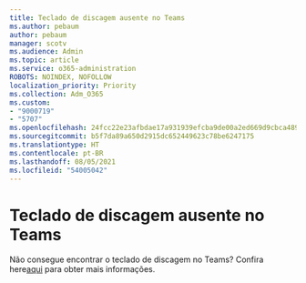 ```yaml
---
title: Teclado de discagem ausente no Teams
ms.author: pebaum
author: pebaum
manager: scotv
ms.audience: Admin
ms.topic: article
ms.service: o365-administration
ROBOTS: NOINDEX, NOFOLLOW
localization_priority: Priority
ms.collection: Adm_O365
ms.custom:
- "9000719"
- "5707"
ms.openlocfilehash: 24fcc22e23afbdae17a931939efcba9de00a2ed669d9cbca489382b91a9073a4
ms.sourcegitcommit: b5f7da89a650d2915dc652449623c78be6247175
ms.translationtype: HT
ms.contentlocale: pt-BR
ms.lasthandoff: 08/05/2021
ms.locfileid: "54005042"
---
```

# <a name="dial-pad-missing-from-teams"></a>Teclado de discagem ausente no Teams

Não consegue encontrar o teclado de discagem no Teams? Confira here[aqui](https://docs.microsoft.com/alchemyinsights/teams-voice-dial-pad-missing) para obter mais informações.
